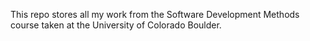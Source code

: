 This repo stores all my work from the Software Development Methods course taken at the University of Colorado Boulder. 
